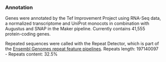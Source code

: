 ### Annotation

Genes were annotated by the Tef Improvement Project using RNA-Seq data,
a normalized transcriptome and UniProt monocots in combination with
Augustus and SNAP in the Maker pipeline. Currently contains 41,555
protein-coding genes.

Repeated sequences were called with the Repeat Detector, which is part of the [Ensembl Genomes repeat feature pipelines](http://plants.ensembl.org/info/genome/annotation/repeat_features.html). Repeats length: 197140097 - Repeats content: 32.5%

